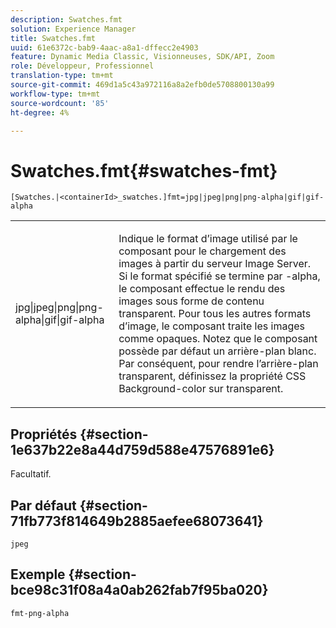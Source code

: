 ```yaml
---
description: Swatches.fmt
solution: Experience Manager
title: Swatches.fmt
uuid: 61e6372c-bab9-4aac-a8a1-dffecc2e4903
feature: Dynamic Media Classic, Visionneuses, SDK/API, Zoom
role: Développeur, Professionnel
translation-type: tm+mt
source-git-commit: 469d1a5c43a972116a8a2efb0de5708800130a99
workflow-type: tm+mt
source-wordcount: '85'
ht-degree: 4%

---
```



# Swatches.fmt{#swatches-fmt}

`[Swatches.|<containerId>_swatches.]fmt=jpg|jpeg|png|png-alpha|gif|gif-alpha`

<table id="table_4620F51BD77149FDB68F1FBECC443801"> 
 <tbody> 
  <tr> 
   <td> <p> <span class="codeph"> jpg|jpeg|png|png-alpha|gif|gif-alpha</span> </p> </td> 
   <td> <p>Indique le format d’image utilisé par le composant pour le chargement des images à partir du serveur Image Server. Si le format spécifié se termine par <span class="codeph"> -alpha</span>, le composant effectue le rendu des images sous forme de contenu transparent. Pour tous les autres formats d’image, le composant traite les images comme opaques. Notez que le composant possède par défaut un arrière-plan blanc. Par conséquent, pour rendre l’arrière-plan transparent, définissez la propriété CSS <span class="codeph"> Background-color</span> sur <span class="codeph"> transparent</span>. </p> </td> 
  </tr> 
 </tbody> 
</table>

## Propriétés {#section-1e637b22e8a44d759d588e47576891e6}

Facultatif.

## Par défaut {#section-71fb773f814649b2885aefee68073641}

`jpeg`

## Exemple {#section-bce98c31f08a4a0ab262fab7f95ba020}

`fmt-png-alpha`
